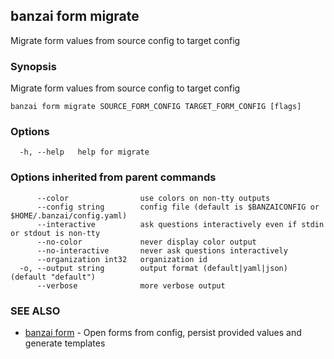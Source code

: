 ## banzai form migrate

Migrate form values from source config to target config

### Synopsis

Migrate form values from source config to target config

```
banzai form migrate SOURCE_FORM_CONFIG TARGET_FORM_CONFIG [flags]
```

### Options

```
  -h, --help   help for migrate
```

### Options inherited from parent commands

```
      --color                use colors on non-tty outputs
      --config string        config file (default is $BANZAICONFIG or $HOME/.banzai/config.yaml)
      --interactive          ask questions interactively even if stdin or stdout is non-tty
      --no-color             never display color output
      --no-interactive       never ask questions interactively
      --organization int32   organization id
  -o, --output string        output format (default|yaml|json) (default "default")
      --verbose              more verbose output
```

### SEE ALSO

* [banzai form](banzai_form.md)	 - Open forms from config, persist provided values and generate templates

